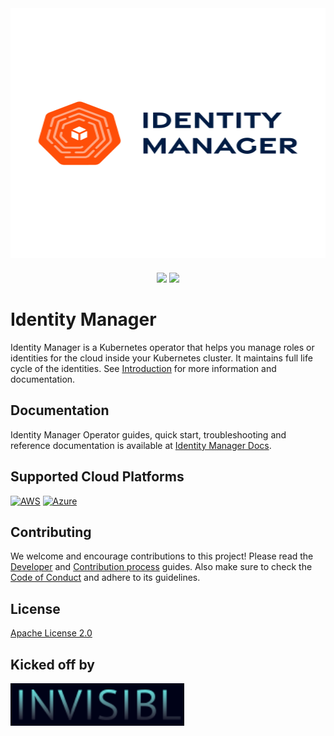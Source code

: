 <!-- ![Invisibl](docs/assets/identity-manager-logo.png) -->
<div align="center">
<img src="docs/assets/identity-manager-logo.svg" height="400" width="800" alt="Identity Manager" style="padding-bottom: 20px" />
<br>
<img src="https://github.com/invisibl-cloud/identity-manager/actions/workflows/ci.yml/badge.svg">
<a href="https://github.com/invisibl-cloud/identity-manager/releases">
        <img src="https://img.shields.io/github/v/release/invisibl-cloud/identity-manager">
    </a>
</div>

# Identity Manager

Identity Manager is a Kubernetes operator that helps you manage roles or identities for the cloud inside your Kubernetes cluster. It maintains full life cycle of the identities. See [Introduction](https://invisibl-cloud.github.io/identity-manager-docs/) for more information and documentation.

## Documentation

Identity Manager Operator guides, quick start, troubleshooting and reference documentation is available at [Identity Manager Docs](https://invisibl-cloud.github.io/identity-manager-docs).

## Supported Cloud Platforms

[![AWS](https://img.shields.io/badge/AWS-232F3E?style=for-the-badge&logo=amazonaws&logoColor=white)](https://aws.amazon.com/)
[![Azure](https://img.shields.io/badge/AZURE-0078D4?style=for-the-badge&logo=microsoftazure&logoColor=white)](https://azure.microsoft.com/)

## Contributing

We welcome and encourage contributions to this project! Please read the [Developer](https://invisibl-cloud.github.io/identity-manager-docs/developer-guide/) and [Contribution process](https://invisibl-cloud.github.io/identity-manager-docs/contributing-process/) guides. Also make sure to check the [Code of Conduct](https://invisibl-cloud.github.io/identity-manager-docs/contributing-coc/) and adhere to its guidelines.

## License

[Apache License 2.0](./LICENSE)

## Kicked off by

[![Invisibl](docs/assets/invisibl-cloud-logo.png)](https://invisibl.io)
